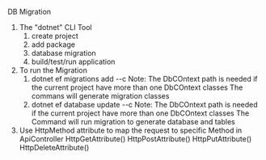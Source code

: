 ﻿DB Migration
1. The "dotnet" CLI Tool
	1. create project
	2. add package
	3. database migration
	4. build/test/run application
2. To run the Migration
	1. dotnet ef migrations add <MIGRATION-NAME> --c <DB COntext Class Path e.g. namespace.DbContext>
		Note: The DbCOntext path is needed if the current project have more than one 
		DbCOntext classes
		The commans will generate migration classes
	2. dotnet ef database update --c <DB COntext Class Path e.g. namespace.DbContext>
		Note: The DbCOntext path is needed if the current project have more than one 
		DbCOntext classes
		The Command will run migration to generate database and tables
3. Use HttpMethod attribute to map the request to specific Method in ApiController
	HttpGetAttribute()
	HttpPostAttribute()
	HttpPutAttribute()
	HttpDeleteAttribute()